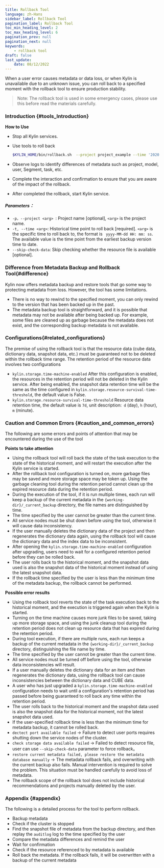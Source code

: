 ```yaml
---
title: Rollback Tool
language: zh-Hans
sidebar_label: Rollback Tool
pagination_label: Rollback Tool
toc_min_heading_level: 2
toc_max_heading_level: 6
pagination_prev: null
pagination_next: null
keywords:
    - rollback tool
draft: false
last_update:
    date: 08/12/2022
---
```


When a user error causes metadata or data loss, or when Kylin is unavailable due to an unknown issue, you can roll back to a specified moment with the rollback tool to ensure production stability.

> Note: The rollback tool is used in some emergency cases, please use this before read the materials carefully.

### Introduction {#tools_Introduction}

**How to Use** 

- Stop all Kylin services.

- Use tools to roll back

  ```bash
  $KYLIN_HOME/bin/rollback.sh  --project project_example --time '2020-09-01 15:20:19'
  ```

- Observe logs to identify differences of metadata such as project, model, user, Segment, task, etc.

- Complete the interaction and confirmation to ensure that you are aware of the impact of the rollback.

- After completed the rollback, start Kylin service.

##### Parameters：

- `-p，--project <arg> `: Project name [optional], `<arg>` is the project name.
- `-t, --time <arg>`: Historical time point to roll back [required]. `<arg>` is the specific time to roll back to, the format is ` yyyy-MM-dd HH: mm: ss`. The available value is the time point from the earliest backup version time to date.
- `--skip-check-data`: Skip checking whether the resource file is available [optional].

### Difference from Metadata Backup and Rollback Tool{#difference}

Kylin now offers metadata backup and restore tools that go some way to protecting metadata from loss. However, the tool has some limitations.

- There is no way to rewind to the specified moment, you can only rewind to the version that has been backed up in the past.
- The metadata backup tool is straightforward, and it is possible that metadata may not be available after being backed up. For example, some files are cleaned up as garbage because the metadata does not exist, and the corresponding backup metadata is not available.

### Configurations{#related_configurations}


The premise of using the rollback tool is that the resource data (cube data, dictionary data, snapshot data, etc.) must be guaranteed not to be deleted within the rollback time range. The retention period of the resource data involves two configurations

*  `kylin.storage.time-machine-enabled` After this configuration is enabled, the resources in the retention period will not be deleted in the Kylin service. After being enabled, the snapshot data retention time will be the same as the time configured in `kylin.storage.resource-survival-time-threshold`, the default value is False.
*  `kylin.storage.resource-survival-time-threshold` Resource data retention time, the default value is `7d`, unit description:` d` (day), `h` (hour),` m` (minute).

### Caution and Common Errors {#caution_and_common_errors}

The following are some errors and points of attention that may be encountered during the use of the tool

**Points to take attention**

- Using the rollback tool will roll back the state of the task execution to the state of the historical moment, and will restart the execution after the Kylin service is started.
- After the rollback tool configuration is turned on, more garbage files may be saved and more storage space may be token up. Using the garbage cleaning tool during the retention period cannot clean up the expired resource data during the retention period.
- During the execution of the tool, if it is run multiple times, each run will keep a backup of the current metadata in the `{working-dir}/_current_backup` directory, the file names are distinguished by time.
- The time specified by the user cannot be greater than the current time.
- All service nodes must be shut down before using the tool, otherwise it will cause data inconsistency.
- If the user manually deletes the dictionary data of the project and then regenerates the dictionary data again, using the rollback tool will cause the dictionary data and the index data to be inconsistent.
- After opening the `kylin.storage.time-machine-enabled` configuration after upgrading, users need to wait for a configured retention period before they can be rolled back.
- The user rolls back to the historical moment, and the snapshot data used is also the snapshot data of the historical moment instead of using the latest snapshot data.
- If the rollback time specified by the user is less than the minimum time of the metadata backup, the rollback cannot be performed.

**Possible error results**

- Using the rollback tool reverts the state of the task execution back to the historical moment, and the execution is triggered again when the Kylin is started.
- Turning on the time machine causes more junk files to be saved, taking up more storage space, and using the junk cleanup tool during the retention period does not clean up resource data that has expired during the retention period.
- During tool execution, if there are multiple runs, each run keeps a backup of the current metadata in the `{working-dir}/_current_backup` directory, distinguishing the file name by time.
- The time specified by the user cannot be greater than the current time.
- All service nodes must be turned off before using the tool, otherwise data inconsistencies will result.
- If a user manually deletes the dictionary data for an item and then regenerates the dictionary data, using the rollback tool can cause inconsistencies between the dictionary data and CUBE data.
- A user who has just upgraded a `kylin.storage.time-machine-enabled` configuration needs to wait until a configuration's retention period has passed before being guaranteed to roll back any time within the retention period.
- The user rolls back to the historical moment and the snapshot data used is also the snapshot data for the historical moment, not the latest snapshot data used.
- If the user-specified rollback time is less than the minimum time for metadata backup, it cannot be rolled back.
- `dectect port available failed` -> Failure to detect user ports requires shutting down the service nodes of the cluster.
- `check storage data available failed` -> Failed to detect resource file, user can use `--skip-check-data` parameter to force rollback。
- `restore current metadata failed, please restore the metadata database manually` -> The metadata rollback fails, and overwriting with the current backup also fails. Manual intervention is required to solve the problem. This situation must be handled carefully to avoid loss of metadata.
- The rollback scope of the rollback tool does not include historical recommendations and projects manually deleted by the user.

### Appendix {#appendix}

The following is a detailed process for the tool to perform rollback.

- Backup metadata
- Check if the cluster is stopped
- Find the snapshot file of metadata from the backup directory, and then replay the `auditlog` log to the time specified by the user
- Compare the metadata differences and remind the user
- Wait for confirmation
- Check if the resource referenced to by metadata is available
- Roll back the metadata. If the rollback fails, it will be overwritten with a backup of the current metadata
